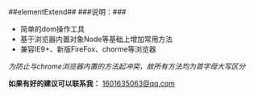 ##elementExtend##
###说明：###
+ 简单的dom操作工具
+ 基于浏览器内置对象Node等基础上增加常用方法
+ 兼容IE9+、新版FireFox、chorme等浏览器

*为防止与chrome浏览器内置的方法起冲突，故所有方法均为首字母大写区分*

**如果有好的建议可以联系我：**
<1601635063@qq.com>
